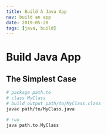 ```yaml
---
title: Build A Java App
nav: build an app
date: 2019-05-28
tags: [java, build]
---
```


# Build Java App

## The Simplest Case

```bash
# package path.to
# class MyClass
# build output path/to/MyClass.class
javac path/to/MyClass.java

# run
java path.to.MyClass

```

